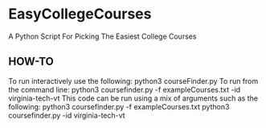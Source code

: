 # EasyCollegeCourses
A Python Script For Picking The Easiest College Courses

## HOW-TO
To run interactively use the following:
    python3 courseFinder.py
To run from the command line:
    python3 coursefinder.py -f exampleCourses.txt -id virginia-tech-vt
This code can be run using a mix of arguments such as the following:
    python3 coursefinder.py -f exampleCourses.txt
    python3 coursefinder.py -id virginia-tech-vt
